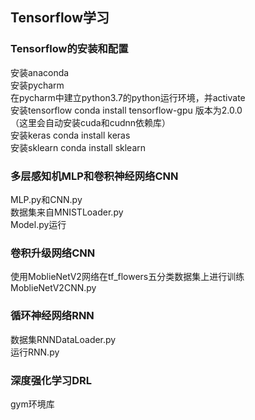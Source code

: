 ##  Tensorflow学习

### Tensorflow的安装和配置
安装anaconda  
安装pycharm   
在pycharm中建立python3.7的python运行环境，并activate   
安装tensorflow conda install tensorflow-gpu 版本为2.0.0  
（这里会自动安装cuda和cudnn依赖库）           
安装keras conda install keras     
安装sklearn conda install sklearn  
   
### 多层感知机MLP和卷积神经网络CNN
MLP.py和CNN.py   
数据集来自MNISTLoader.py     
Model.py运行  

### 卷积升级网络CNN
使用MoblieNetV2网络在tf_flowers五分类数据集上进行训练   
MoblieNetV2CNN.py      

### 循环神经网络RNN
数据集RNNDataLoader.py     
运行RNN.py        

### 深度强化学习DRL
gym环境库
